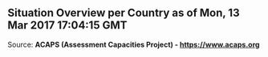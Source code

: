 ## Situation Overview per Country as of Mon, 13 Mar 2017 17:04:15 GMT

Source: **ACAPS (Assessment Capacities Project) - https://www.acaps.org**